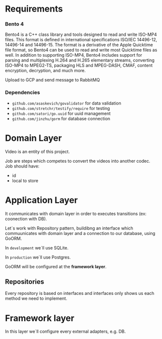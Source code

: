 # Requirements
### Bento 4
Bento4 is a C++ class library and tools designed to read and write ISO-MP4 files. This format is defined in international specifications ISO/IEC 14496-12, 14496-14 and 14496-15. The format is a derivative of the Apple Quicktime file format, so Bento4 can be used to read and write most Quicktime files as well. In addition to supporting ISO-MP4, Bento4 includes support for parsing and multiplexing H.264 and H.265 elementary streams, converting ISO-MP4 to MPEG2-TS, packaging HLS and MPEG-DASH, CMAF, content encryption, decryption, and much more.

Upload to GCP and send message to RabbitMQ

### Dependencies
* `github.com/asaskevich/govalidator` for data validation
* `github.com/stretchr/testify/require` for testing
* `github.com/satori/go.uuid` for uuid management
* `github.com/jinzhu/gorm` for database connection

# Domain Layer
Video is an entity of this project.

Job are steps which competes to convert the videos into another codec. Job should have:
* id
* local to store

# Application Layer
It communicates with domain layer in order to executes transitions (ex: coonection with DB).

Let`s work with Repository pattern, buildibng an interface which commuunicates with domain layer and a connection to our database, using GoORM.

In `development` we`ll use SQLite.

In `production` we`ll use Postgres.

GoORM will be configured at the **framework layer**.

## Repositories

Every repository is based on interfaces and interfaces only shows us each method we need to implement.

# Framework layer
In this layer we`ll configure every external adapters, e.g. DB.